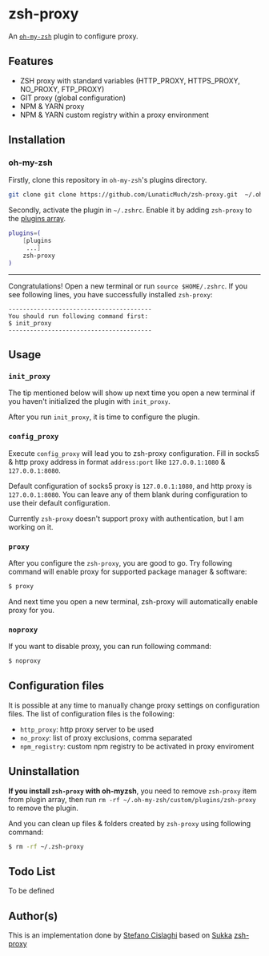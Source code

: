# zsh-proxy

An [`oh-my-zsh`](https://ohmyz.sh/) plugin to configure proxy.

## Features

- ZSH proxy with standard variables (HTTP_PROXY, HTTPS_PROXY, NO_PROXY, FTP_PROXY)
- GIT proxy (global configuration)
- NPM & YARN proxy
- NPM & YARN custom registry within a proxy environment

## Installation

### oh-my-zsh

Firstly, clone this repository in `oh-my-zsh`'s plugins directory.

```bash
git clone git clone https://github.com/LunaticMuch/zsh-proxy.git  ~/.oh-my-zsh/custom/plugins/zsh-proxy
```

Secondly, activate the plugin in `~/.zshrc`. Enable it by adding `zsh-proxy` to the [plugins array](https://github.com/robbyrussell/oh-my-zsh/blob/master/templates/zshrc.zsh-template#L66).

```bash
plugins=(
    [plugins
     ...]
    zsh-proxy
)
```
----

Congratulations! Open a new terminal or run `source $HOME/.zshrc`. If you see following lines, you have successfully installed `zsh-proxy`:

```
----------------------------------------
You should run following command first:
$ init_proxy
----------------------------------------
```

## Usage

### `init_proxy`

The tip mentioned below will show up next time you open a new terminal if you haven't  initialized the plugin with `init_proxy`.

After you run `init_proxy`, it is time to configure the plugin.

### `config_proxy`

Execute `config_proxy` will lead you to zsh-proxy configuration. Fill in socks5 & http proxy address in format `address:port` like `127.0.0.1:1080` & `127.0.0.1:8080`.

Default configuration of socks5 proxy is `127.0.0.1:1080`, and http proxy is `127.0.0.1:8080`. You can leave any of them blank during configuration to use their default configuration.

Currently `zsh-proxy` doesn't support proxy with authentication, but I am working on it.

### `proxy`

After you configure the `zsh-proxy`, you are good to go. Try following command will enable proxy for supported package manager & software:

```bash
$ proxy
```

And next time you open a new terminal, zsh-proxy will automatically enable proxy for you.

### `noproxy`

If you want to disable proxy, you can run following command:

```bash
$ noproxy
```

## Configuration files

It is possible at any time to manually change proxy settings on configuration files. The list of configuration files is the following:

- `http_proxy`: http proxy server to be used
- `no_proxy`: list of proxy exclusions, comma separated
- `npm_registry`: custom npm registry to be activated in proxy enviroment

## Uninstallation

**If you install `zsh-proxy` with oh-myzsh**, you need to remove `zsh-proxy` item from plugin array, then run `rm -rf ~/.oh-my-zsh/custom/plugins/zsh-proxy` to remove the plugin.

And you can clean up files & folders created by `zsh-proxy` using following command:

```bash
$ rm -rf ~/.zsh-proxy
```

## Todo List

To be defined

## Author(s)

This is an implementation done by [Stefano Cislaghi](https://stefanocislaghi.com/) based on [Sukka](https://github.com/SukkaW) [zsh-proxy](https://github.com/SukkaW/zsh-proxy)


